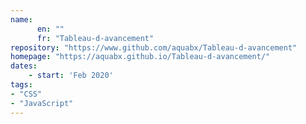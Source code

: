 ```yaml
---
name: 
      en: ""
      fr: "Tableau-d-avancement"
repository: "https://www.github.com/aquabx/Tableau-d-avancement"
homepage: "https://aquabx.github.io/Tableau-d-avancement/"
dates:
    - start: 'Feb 2020'
tags:
- "CSS"
- "JavaScript"
---
```

